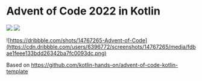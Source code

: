 # Advent of Code 2022 in Kotlin

![](https://img.shields.io/badge/day%20📅-19-blue) ![](https://img.shields.io/badge/stars%20⭐-36-yellow) 


![https://dribbble.com/shots/14767265-Advent-of-Code](https://cdn.dribbble.com/users/6396772/screenshots/14767265/media/fdbae1feee133bdd26342ba7fc0093dc.png)

Based on https://github.com/kotlin-hands-on/advent-of-code-kotlin-template